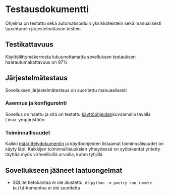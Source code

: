 # Testausdokumentti

Ohjelma on testattu sekä automatisoiduin yksikköteistein sekä manualisesti tapahtunein järjestelmätason testein.

## Testikattavuus

Käyttöliittymäkerrosta lukuunottamatta sovelluksen testauksen haarautumakattavuus on 97%

## Järjestelmätestaus

Sovelluksen järjestelmätestaus on suoritettu manuaalisesti

### Asennus ja konfigurointi

Sovellus on haettu ja sitä on testattu [käyttöohjeiden]()kuvaamalla tavalla Linux-ympäristöön.

### Toiminnallisuudet

Kaikki [määrittelydokumentin]() ja käyttöohjeiden listaamat toiminnaliisuudet on käyty läpi. Kaikkijen toiminnallisuuksien yhteydessä on syötekentät yritetty täyttää myös virheellisillä arvoilla, kuten tyhjillä

## Sovellukseen jääneet laatuongelmat

- SQLite tietokantaa ei ole alustettu, eli `python -m poetry run invoke build`-komentoa ei ole suoritettu